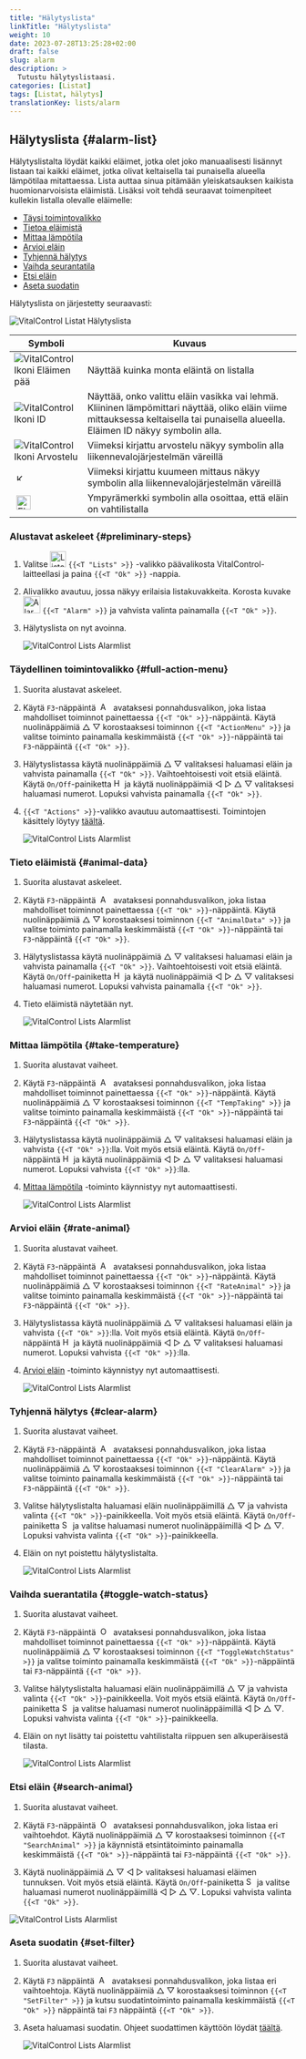 ```yaml
---
title: "Hälytyslista"
linkTitle: "Hälytyslista"
weight: 10
date: 2023-07-28T13:25:28+02:00
draft: false
slug: alarm
description: >
  Tutustu hälytyslistaasi.
categories: [Listat]
tags: [Listat, hälytys]
translationKey: lists/alarm
---
```

## Hälytyslista {#alarm-list}

Hälytyslistalta löydät kaikki eläimet, jotka olet joko manuaalisesti lisännyt listaan tai kaikki eläimet, jotka olivat keltaisella tai punaisella alueella lämpötilaa mitattaessa. Lista auttaa sinua pitämään yleiskatsauksen kaikista huomionarvoisista eläimistä. Lisäksi voit tehdä seuraavat toimenpiteet kullekin listalla olevalle eläimelle:

- [Täysi toimintovalikko](#full-action-menu)
- [Tietoa eläimistä](#animal-data)
- [Mittaa lämpötila](#take-temperature)
- [Arvioi eläin](#rate-animal)
- [Tyhjennä hälytys](#clear-alarm)
- [Vaihda seurantatila](#toggle-watch-status)
- [Etsi eläin](#search-animal)
- [Aseta suodatin](#set-filter)

Hälytyslista on järjestetty seuraavasti:

   ![VitalControl Listat Hälytyslista](../images/alarmstructure.png "Hälytyslistan rakenne")

|Symboli   | Kuvaus
|-------  |----
| ![VitalControl Ikoni Eläimen pää](../images/kopf.png "Eläimen pää") | Näyttää kuinka monta eläintä on listalla
| ![VitalControl Ikoni ID](../images/ID.png "ID") | Näyttää, onko valittu eläin vasikka vai lehmä. Kliininen lämpömittari näyttää, oliko eläin viime mittauksessa keltaisella tai punaisella alueella. Eläimen ID näkyy symbolin alla.
| ![VitalControl Ikoni Arvostelu](../images/auge.png "Ikoni Arvostelu") | Viimeksi kirjattu arvostelu näkyy symbolin alla liikennevalojärjestelmän väreillä
| &nbsp;<img src="/icons/actions/temperature.svg" width="12" align="bottom" alt="Kehon lämpötila" title="Kehon lämpötila" /> | Viimeksi kirjattu kuumeen mittaus näkyy symbolin alla liikennevalojärjestelmän väreillä
| &nbsp;<img src="/icons/actions/rating.svg" width="25" align="bottom" alt="Eläimen arvostelu" title="Arvostelu" /> |Ympyrämerkki symbolin alla osoittaa, että eläin on vahtilistalla

### Alustavat askeleet {#preliminary-steps}

1. Valitse <img src="/icons/main/lists.svg" width="28" align="bottom" alt="Listat" /> `{{<T "Lists" >}}` -valikko päävalikosta VitalControl-laitteellasi ja paina `{{<T "Ok" >}}` -nappia.

2. Alivalikko avautuu, jossa näkyy erilaisia listakuvakkeita. Korosta kuvake <img src="/icons/lists/alarmlist.svg" width="30" align="bottom" alt="Alarm" /> `{{<T "Alarm" >}}` ja vahvista valinta painamalla `{{<T "Ok" >}}`.

3. Hälytyslista on nyt avoinna.

   ![VitalControl Lists Alarmlist](../images/firststeps.png "Alustavat askeleet")

### Täydellinen toimintovalikko {#full-action-menu}

1. Suorita alustavat askeleet.

2. Käytä `F3`-näppäintä &nbsp;<img src="/icons/footer/open-popup.svg" width="15" align="bottom" alt="Avaa ponnahdusikkuna" />&nbsp; avataksesi ponnahdusvalikon, joka listaa mahdolliset toiminnot painettaessa `{{<T "Ok" >}}`-näppäintä. Käytä nuolinäppäimiä △ ▽ korostaaksesi toiminnon `{{<T "ActionMenu" >}}` ja valitse toiminto painamalla keskimmäistä `{{<T "Ok" >}}`-näppäintä tai `F3`-näppäintä `{{<T "Ok" >}}`.

3. Hälytyslistassa käytä nuolinäppäimiä △ ▽ valitaksesi haluamasi eläin ja vahvista painamalla `{{<T "Ok" >}}`. Vaihtoehtoisesti voit etsiä eläintä. Käytä `On/Off`-painiketta <img src="/icons/footer/search.svg" width="15" align="bottom" alt="Haku" /> ja käytä nuolinäppäimiä ◁ ▷ △ ▽ valitaksesi haluamasi numerot. Lopuksi vahvista painamalla `{{<T "Ok" >}}`.

4. `{{<T "Actions" >}}`-valikko avautuu automaattisesti. Toimintojen käsittely löytyy [täältä](/fi/docs/actions/).

   ![VitalControl Lists Alarmlist](../images/actionmenu.png "Toimintovalikko")

### Tieto eläimistä {#animal-data}

1. Suorita alustavat askeleet.

2. Käytä `F3`-näppäintä &nbsp;<img src="/icons/footer/open-popup.svg" width="15" align="bottom" alt="Avaa ponnahdusikkuna" />&nbsp; avataksesi ponnahdusvalikon, joka listaa mahdolliset toiminnot painettaessa `{{<T "Ok" >}}`-näppäintä. Käytä nuolinäppäimiä △ ▽ korostaaksesi toiminnon `{{<T "AnimalData" >}}` ja valitse toiminto painamalla keskimmäistä `{{<T "Ok" >}}`-näppäintä tai `F3`-näppäintä `{{<T "Ok" >}}`.

3. Hälytyslistassa käytä nuolinäppäimiä △ ▽ valitaksesi haluamasi eläin ja vahvista painamalla `{{<T "Ok" >}}`. Vaihtoehtoisesti voit etsiä eläintä. Käytä `On/Off`-painiketta <img src="/icons/footer/search.svg" width="15" align="bottom" alt="Haku" /> ja käytä nuolinäppäimiä ◁ ▷ △ ▽ valitaksesi haluamasi numerot. Lopuksi vahvista painamalla `{{<T "Ok" >}}`.

4. Tieto eläimistä näytetään nyt.

   ![VitalControl Lists Alarmlist](../images/animaldata.png "Tieto eläimistä")

### Mittaa lämpötila {#take-temperature}

1. Suorita alustavat vaiheet.

2. Käytä `F3`-näppäintä &nbsp;<img src="/icons/footer/open-popup.svg" width="15" align="bottom" alt="Avaa ponnahdusikkuna" />&nbsp; avataksesi ponnahdusvalikon, joka listaa mahdolliset toiminnot painettaessa `{{<T "Ok" >}}`-näppäintä. Käytä nuolinäppäimiä △ ▽ korostaaksesi toiminnon `{{<T "TempTaking" >}}` ja valitse toiminto painamalla keskimmäistä `{{<T "Ok" >}}`-näppäintä tai `F3`-näppäintä `{{<T "Ok" >}}`.

3. Hälytyslistassa käytä nuolinäppäimiä △ ▽ valitaksesi haluamasi eläin ja vahvista `{{<T "Ok" >}}`:lla. Voit myös etsiä eläintä. Käytä `On/Off`-näppäintä <img src="/icons/footer/search.svg" width="15" align="bottom" alt="Haku" /> ja käytä nuolinäppäimiä ◁ ▷ △ ▽ valitaksesi haluamasi numerot. Lopuksi vahvista `{{<T "Ok" >}}`:lla.

4. [Mittaa lämpötila](/fi/docs/actions/measure-temperature/#measure-fever) -toiminto käynnistyy nyt automaattisesti.

   ![VitalControl Lists Alarmlist](../images/temperature.png "Mittaa lämpötila")

### Arvioi eläin {#rate-animal}

1. Suorita alustavat vaiheet.

2. Käytä `F3`-näppäintä &nbsp;<img src="/icons/footer/open-popup.svg" width="15" align="bottom" alt="Avaa ponnahdusikkuna" />&nbsp; avataksesi ponnahdusvalikon, joka listaa mahdolliset toiminnot painettaessa `{{<T "Ok" >}}`-näppäintä. Käytä nuolinäppäimiä △ ▽ korostaaksesi toiminnon `{{<T "RateAnimal" >}}` ja valitse toiminto painamalla keskimmäistä `{{<T "Ok" >}}`-näppäintä tai `F3`-näppäintä `{{<T "Ok" >}}`.

3. Hälytyslistassa käytä nuolinäppäimiä △ ▽ valitaksesi haluamasi eläin ja vahvista `{{<T "Ok" >}}`:lla. Voit myös etsiä eläintä. Käytä `On/Off`-näppäintä <img src="/icons/footer/search.svg" width="15" align="bottom" alt="Haku" /> ja käytä nuolinäppäimiä ◁ ▷ △ ▽ valitaksesi haluamasi numerot. Lopuksi vahvista `{{<T "Ok" >}}`:lla.

4. [Arvioi eläin](/fi/docs/actions/rating/#rate-your-animals) -toiminto käynnistyy nyt automaattisesti.

   ![VitalControl Lists Alarmlist](../images/rateanimal.png "Arvioi eläin")

### Tyhjennä hälytys {#clear-alarm}

1. Suorita alustavat vaiheet.

2. Käytä `F3`-näppäintä &nbsp;<img src="/icons/footer/open-popup.svg" width="15" align="bottom" alt="Avaa ponnahdusikkuna" />&nbsp; avataksesi ponnahdusvalikon, joka listaa mahdolliset toiminnot painettaessa `{{<T "Ok" >}}`-näppäintä. Käytä nuolinäppäimiä △ ▽ korostaaksesi toiminnon `{{<T "ClearAlarm" >}}` ja valitse toiminto painamalla keskimmäistä `{{<T "Ok" >}}`-näppäintä tai `F3`-näppäintä `{{<T "Ok" >}}`.

3. Valitse hälytyslistalta haluamasi eläin nuolinäppäimillä △ ▽ ja vahvista valinta `{{<T "Ok" >}}`-painikkeella. Voit myös etsiä eläintä. Käytä `On/Off`-painiketta <img src="/icons/footer/search.svg" width="15" align="bottom" alt="Search" /> ja valitse haluamasi numerot nuolinäppäimillä ◁ ▷ △ ▽. Lopuksi vahvista valinta `{{<T "Ok" >}}`-painikkeella.

4. Eläin on nyt poistettu hälytyslistalta.

   ![VitalControl Lists Alarmlist](../images/clearalarm.png "Poista hälytys")

### Vaihda suerantatila {#toggle-watch-status}

1. Suorita alustavat vaiheet.

2. Käytä `F3`-näppäintä &nbsp;<img src="/icons/footer/open-popup.svg" width="15" align="bottom" alt="Open popup" />&nbsp; avataksesi ponnahdusvalikon, joka listaa mahdolliset toiminnot painettaessa `{{<T "Ok" >}}`-näppäintä. Käytä nuolinäppäimiä △ ▽ korostaaksesi toiminnon `{{<T "ToggleWatchStatus" >}}` ja valitse toiminto painamalla keskimmäistä `{{<T "Ok" >}}`-näppäintä tai `F3`-näppäintä `{{<T "Ok" >}}`.

3. Valitse hälytyslistalta haluamasi eläin nuolinäppäimillä △ ▽ ja vahvista valinta `{{<T "Ok" >}}`-painikkeella. Voit myös etsiä eläintä. Käytä `On/Off`-painiketta <img src="/icons/footer/search.svg" width="15" align="bottom" alt="Search" /> ja valitse haluamasi numerot nuolinäppäimillä ◁ ▷ △ ▽. Lopuksi vahvista valinta `{{<T "Ok" >}}`-painikkeella.

4. Eläin on nyt lisätty tai poistettu vahtilistalta riippuen sen alkuperäisestä tilasta.

   ![VitalControl Lists Alarmlist](../images/watchlist.png "Vaihda suerantatila")

### Etsi eläin {#search-animal}

1. Suorita alustavat vaiheet.

2. Käytä `F3`-näppäintä &nbsp;<img src="/icons/footer/open-popup.svg" width="15" align="bottom" alt="Open popup" />&nbsp; avataksesi ponnahdusvalikon, joka listaa eri vaihtoehdot. Käytä nuolinäppäimiä △ ▽ korostaaksesi toiminnon `{{<T "SearchAnimal" >}}` ja käynnistä etsintätoiminto painamalla keskimmäistä `{{<T "Ok" >}}`-näppäintä tai `F3`-näppäintä `{{<T "Ok" >}}`.

3. Käytä nuolinäppäimiä △ ▽ ◁ ▷ valitaksesi haluamasi eläimen tunnuksen. Voit myös etsiä eläintä. Käytä `On/Off`-painiketta <img src="/icons/footer/search.svg" width="15" align="bottom" alt="Search" /> ja valitse haluamasi numerot nuolinäppäimillä ◁ ▷ △ ▽. Lopuksi vahvista valinta `{{<T "Ok" >}}`.

![VitalControl Lists Alarmlist](../images/searchanimal.png "Etsi eläin")

### Aseta suodatin {#set-filter}

1. Suorita alustavat vaiheet.

2. Käytä `F3` näppäintä &nbsp;<img src="/icons/footer/open-popup.svg" width="15" align="bottom" alt="Avaa ponnahdusikkuna" />&nbsp; avataksesi ponnahdusvalikon, joka listaa eri vaihtoehtoja. Käytä nuolinäppäimiä △ ▽ korostaaksesi toiminnon `{{<T "SetFilter" >}}` ja kutsu suodatintoiminto painamalla keskimmäistä `{{<T "Ok" >}}` näppäintä tai `F3` näppäintä `{{<T "Ok" >}}`.

3. Aseta haluamasi suodatin. Ohjeet suodattimen käyttöön löydät [täältä](../../filter/).

   ![VitalControl Lists Alarmlist](../images/setfilter.png "Aseta suodatin")
